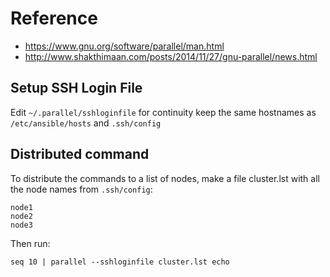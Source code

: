# Reference

* https://www.gnu.org/software/parallel/man.html
* http://www.shakthimaan.com/posts/2014/11/27/gnu-parallel/news.html

## Setup SSH Login File

Edit `~/.parallel/sshloginfile` for continuity keep the same hostnames as `/etc/ansible/hosts` and `.ssh/config`

## Distributed command

To distribute the commands to a list of nodes, make a file cluster.lst with all the node names from `.ssh/config`:

```
node1
node2
node3
```

Then run:

`seq 10 | parallel --sshloginfile cluster.lst echo`
